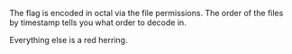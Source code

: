 The flag is encoded in octal via the file permissions. The order of the files by timestamp tells you what order to decode in.

Everything else is a red herring.